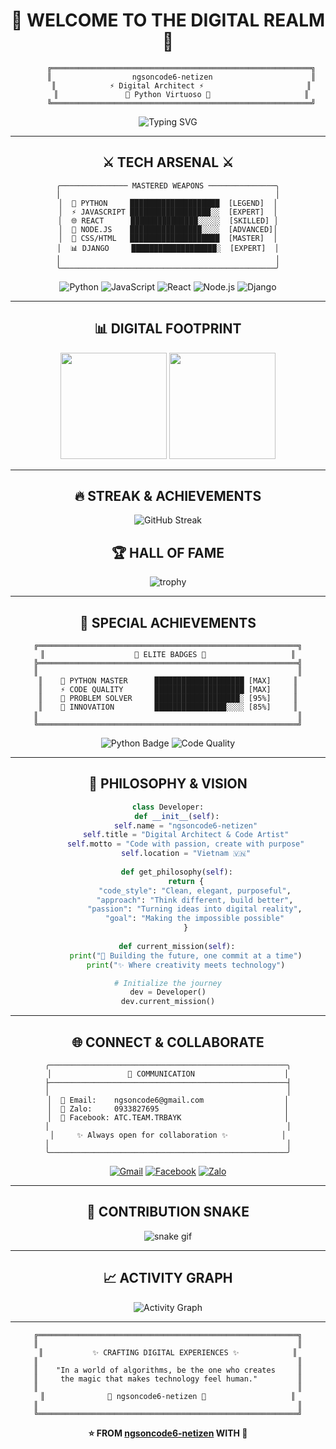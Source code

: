 <div align="center">

# 🌟 **WELCOME TO THE DIGITAL REALM** 🌟

```
      ╔══════════════════════════════════════════════════════════╗
      ║                  ngsoncode6-netizen                      ║
      ║            ⚡ Digital Architect ⚡                       ║
      ║               🐍 Python Virtuoso 🐍                     ║
      ╚══════════════════════════════════════════════════════════╝
```

![Typing SVG](https://readme-typing-svg.herokuapp.com/?lines=⚡+Code+Ninja+in+the+shadows;🎯+Building+digital+experiences;🔥+Python+is+my+superpower;✨+Creating+magic+with+code;🚀+Always+pushing+boundaries;&font=Fira%20Code&center=true&width=500&height=70&duration=3000&pause=800&color=9D4EDD&size=22)

</div>

---

<div align="center">

## ⚔️ **TECH ARSENAL** ⚔️

```
╭─────────────── MASTERED WEAPONS ───────────────╮
│                                                │
│  🐍 PYTHON     ████████████████████  [LEGEND]  │
│  ⚡ JAVASCRIPT ██████████████████░░  [EXPERT]  │
│  🌐 REACT      ███████████████░░░░░  [SKILLED] │
│  🔧 NODE.JS    ████████████████░░░░  [ADVANCED]│
│  🎨 CSS/HTML   ████████████████████  [MASTER]  │
│  📊 DJANGO     ███████████████████░  [EXPERT]  │
│                                                │
╰────────────────────────────────────────────────╯
```

![Python](https://img.shields.io/badge/Python-FFD43B?style=for-the-badge&logo=python&logoColor=blue)
![JavaScript](https://img.shields.io/badge/JavaScript-323330?style=for-the-badge&logo=javascript&logoColor=F7DF1E)
![React](https://img.shields.io/badge/React-20232A?style=for-the-badge&logo=react&logoColor=61DAFB)
![Node.js](https://img.shields.io/badge/Node%20js-339933?style=for-the-badge&logo=nodedotjs&logoColor=white)
![Django](https://img.shields.io/badge/Django-092E20?style=for-the-badge&logo=django&logoColor=green)

</div>

---

<div align="center">

## 📊 **DIGITAL FOOTPRINT**

<img height="170em" src="https://github-readme-stats.vercel.app/api?username=ngsoncode6-netizen&show_icons=true&theme=tokyonight&include_all_commits=true&count_private=true&hide_border=true&title_color=9D4EDD&icon_color=9D4EDD&text_color=FFFFFF&bg_color=0D1117"/>
<img height="170em" src="https://github-readme-stats.vercel.app/api/top-langs/?username=ngsoncode6-netizen&layout=compact&langs_count=7&theme=tokyonight&hide_border=true&title_color=9D4EDD&text_color=FFFFFF&bg_color=0D1117"/>

</div>

---

<div align="center">

## 🔥 **STREAK & ACHIEVEMENTS**

![GitHub Streak](https://streak-stats.demolab.com/?user=ngsoncode6-netizen&theme=tokyonight&hide_border=true&background=0D1117&ring=9D4EDD&fire=9D4EDD&currStreakLabel=9D4EDD)

## 🏆 **HALL OF FAME**

![trophy](https://github-profile-trophy.vercel.app/?username=ngsoncode6-netizen&theme=darkhub&no-frame=true&no-bg=true&margin-w=4&row=2&column=3&title=Python,Repositories,Commits,Stars,Followers,PullRequest)

</div>

---

<div align="center">

## 💎 **SPECIAL ACHIEVEMENTS**

```
╔══════════════════════════════════════════════════════════╗
║                    🏅 ELITE BADGES 🏅                   ║
╠══════════════════════════════════════════════════════════╣
║                                                          ║
║    🐍 PYTHON MASTER      ████████████████████ [MAX]     ║
║    ⚡ CODE QUALITY       ████████████████████ [MAX]     ║
║    🎯 PROBLEM SOLVER     ███████████████████░ [95%]     ║
║    🚀 INNOVATION         ████████████████░░░░ [85%]     ║
║                                                          ║
╚══════════════════════════════════════════════════════════╝
```

![Python Badge](https://img.shields.io/badge/Python_Expert-Advanced-FF6B6B?style=for-the-badge&logo=python&logoColor=white)
![Code Quality](https://img.shields.io/badge/Code_Artisan-Premium-4ECDC4?style=for-the-badge&logo=codacy&logoColor=white)

</div>

---

<div align="center">

## 🎨 **PHILOSOPHY & VISION**

```python
class Developer:
    def __init__(self):
        self.name = "ngsoncode6-netizen"
        self.title = "Digital Architect & Code Artist"
        self.motto = "Code with passion, create with purpose"
        self.location = "Vietnam 🇻🇳"
        
    def get_philosophy(self):
        return {
            "code_style": "Clean, elegant, purposeful",
            "approach": "Think different, build better",
            "passion": "Turning ideas into digital reality",
            "goal": "Making the impossible possible"
        }
    
    def current_mission(self):
        print("🚀 Building the future, one commit at a time")
        print("✨ Where creativity meets technology")

# Initialize the journey
dev = Developer()
dev.current_mission()
```

</div>

---

<div align="center">

## 🌐 **CONNECT & COLLABORATE**

```
╭─────────────────────────────────────────────────────╮
│                 📡 COMMUNICATION                    │
├─────────────────────────────────────────────────────┤
│                                                     │
│  📧 Email:    ngsoncode6@gmail.com                  │
│  📱 Zalo:     0933827695                            │
│  📘 Facebook: ATC.TEAM.TRBAYK                       │
│                                                     │
│     ✨ Always open for collaboration ✨            │
│                                                     │
╰─────────────────────────────────────────────────────╯
```

[![Gmail](https://img.shields.io/badge/Gmail-D14836?style=for-the-badge&logo=gmail&logoColor=white)](mailto:ngsoncode6@gmail.com)
[![Facebook](https://img.shields.io/badge/Facebook-1877F2?style=for-the-badge&logo=facebook&logoColor=white)](https://facebook.com/ATC.TEAM.TRBAYK)
[![Zalo](https://img.shields.io/badge/Zalo-0084FF?style=for-the-badge&logo=zalo&logoColor=white)](tel:0933827695)

</div>

---

<div align="center">

## 🐍 **CONTRIBUTION SNAKE**

![snake gif](https://github.com/ngsoncode6-netizen/ngsoncode6-netizen/blob/output/github-contribution-grid-snake-dark.svg)

</div>

---

<div align="center">

## 📈 **ACTIVITY GRAPH**

![Activity Graph](https://github-readme-activity-graph.vercel.app/graph?username=ngsoncode6-netizen&theme=tokyo-night&bg_color=0D1117&color=9D4EDD&line=9D4EDD&point=FFFFFF&area=true&hide_border=true)

</div>

---

<div align="center">

```
╔══════════════════════════════════════════════════════════╗
║                                                          ║
║           ✨ CRAFTING DIGITAL EXPERIENCES ✨            ║
║                                                          ║
║    "In a world of algorithms, be the one who creates     ║
║     the magic that makes technology feel human."         ║
║                                                          ║
║              🌟 ngsoncode6-netizen 🌟                   ║
║                                                          ║
╚══════════════════════════════════════════════════════════╝
```

**⭐ FROM [ngsoncode6-netizen](https://github.com/ngsoncode6-netizen) WITH 💜**

</div>
